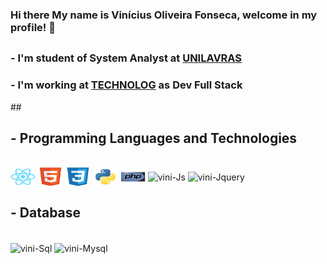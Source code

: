 ### Hi there My name is Vinícius Oliveira Fonseca, welcome in my profile! 👋
##
<h3> - I'm student of System Analyst at  <a href="https://unilavras.edu.br/"> UNILAVRAS </a> </h3>
<h3> - I'm working at <a href="http://www.technolog.com.br/">TECHNOLOG</a> as Dev Full Stack </h3>
##
<h2> - Programming Languages and Technologies </h2>
<div style="display: inline_block"><br>
    
  <img align="center" alt="vini-React" height="30" width="40" src="https://raw.githubusercontent.com/devicons/devicon/master/icons/react/react-original.svg">
  <img align="center" alt="vini-HTML" height="30" width="40" src="https://raw.githubusercontent.com/devicons/devicon/master/icons/html5/html5-original.svg">
  <img align="center" alt="vini-CSS" height="30" width="40" src="https://raw.githubusercontent.com/devicons/devicon/master/icons/css3/css3-original.svg">
  <img align="center" alt="vini-Python" height="30" width="40" src="https://raw.githubusercontent.com/devicons/devicon/master/icons/python/python-original.svg">
  <img align="center" alt="vini-PHP" height="30" width="40" src="https://raw.githubusercontent.com/devicons/devicon/master/icons/php/php-original.svg">
  <img align="center" alt="vini-Js" height="30" width="40" src="https://cdn.jsdelivr.net/gh/devicons/devicon/icons/javascript/javascript-original.svg">
  <img align="center" alt="vini-Jquery" height="30" width="40" src="https://cdn.jsdelivr.net/gh/devicons/devicon/icons/jquery/jquery-original-wordmark.svg">
 
</div>

##

<h2>- Database</h2>
<div style="display": "inline_block"><br>
  <img align="center" alt="vini-Sql" height="50" width="60" src="https://cdn.jsdelivr.net/gh/devicons/devicon/icons/microsoftsqlserver/microsoftsqlserver-plain-wordmark.svg">
  <img align="center" alt="vini-Mysql" height="50" width="60" src="https://cdn.jsdelivr.net/gh/devicons/devicon/icons/mysql/mysql-original-wordmark.svg">
          
</div>


##
<!--
**vinioli01/vinioli01** is a ✨ _special_ ✨ repository because its `README.md` (this file) appears on your GitHub profile.

Here are some ideas to get you started:

- 🔭 I’m currently working on ...
- 🌱 I’m currently learning ...
- 👯 I’m looking to collaborate on ...
- 🤔 I’m looking for help with ...
- 💬 Ask me about ...
- 📫 How to reach me: ...
- 😄 Pronouns: ...
- ⚡ Fun fact: ...
-->
